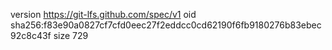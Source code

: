 version https://git-lfs.github.com/spec/v1
oid sha256:f83e90a0827cf7cfd0eec27f2eddcc0cd62190f6fb9180276b83ebec92c8c43f
size 729
